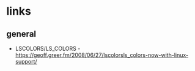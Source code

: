 # links

## general

* LSCOLORS/LS_COLORS - https://geoff.greer.fm/2008/06/27/lscolorsls_colors-now-with-linux-support/

